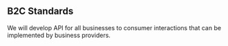 ## B2C Standards

We will develop API for all businesses to consumer interactions that can be implemented by business providers.
